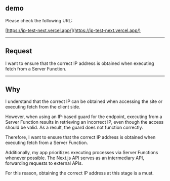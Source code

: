 ## demo

Please check the following URL:

[https://ip-test-next.vercel.app/](https://ip-test-next.vercel.app/)

---

## Request

I want to ensure that the correct IP address is obtained when executing fetch from a Server Function.

---

## Why

I understand that the correct IP can be obtained when accessing the site or executing fetch from the client side.

However, when using an IP-based guard for the endpoint, executing from a Server Function results in retrieving an incorrect IP, even though the access should be valid.
As a result, the guard does not function correctly.

Therefore, I want to ensure that the correct IP address is obtained when executing fetch from a Server Function.

Additionally, my app prioritizes executing processes via Server Functions whenever possible. The Next.js API serves as an intermediary API, forwarding requests to external APIs.

For this reason, obtaining the correct IP address at this stage is a must.
